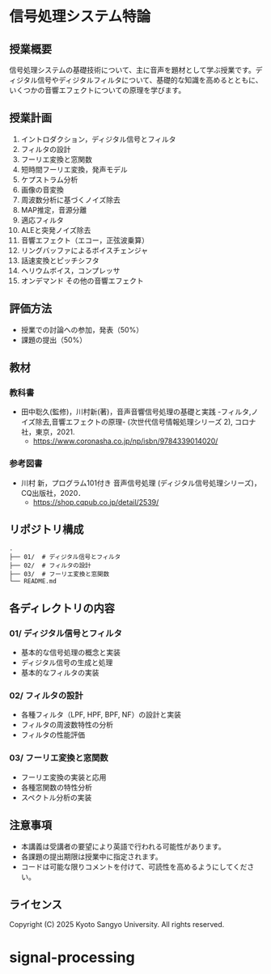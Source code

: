 # 信号処理システム特論

## 授業概要
信号処理システムの基礎技術について、主に音声を題材として学ぶ授業です。ディジタル信号やディジタルフィルタについて、基礎的な知識を高めるとともに、いくつかの音響エフェクトについての原理を学びます。

## 授業計画
1. イントロダクション，ディジタル信号とフィルタ
2. フィルタの設計
3. フーリエ変換と窓関数
4. 短時間フーリエ変換，発声モデル
5. ケプストラム分析
6. 画像の音変換
7. 周波数分析に基づくノイズ除去
8. MAP推定，音源分離
9. 適応フィルタ
10. ALEと突発ノイズ除去
11. 音響エフェクト（エコー，正弦波乗算）
12. リングバッファによるボイスチェンジャ
13. 話速変換とピッチシフタ
14. ヘリウムボイス，コンプレッサ
15. オンデマンド その他の音響エフェクト

## 評価方法
- 授業での討論への参加，発表（50%）
- 課題の提出（50%）

## 教材
### 教科書
- 田中聡久(監修)，川村新(著)，音声音響信号処理の基礎と実践 -フィルタ,ノイズ除去,音響エフェクトの原理- (次世代信号情報処理シリーズ 2), コロナ社，東京，2021.
  - https://www.coronasha.co.jp/np/isbn/9784339014020/

### 参考図書
- 川村 新，プログラム101付き 音声信号処理 (ディジタル信号処理シリーズ)，CQ出版社，2020．
  - https://shop.cqpub.co.jp/detail/2539/

## リポジトリ構成
```
.
├── 01/  # ディジタル信号とフィルタ
├── 02/  # フィルタの設計
├── 03/  # フーリエ変換と窓関数
└── README.md
```

## 各ディレクトリの内容
### 01/ ディジタル信号とフィルタ
- 基本的な信号処理の概念と実装
- ディジタル信号の生成と処理
- 基本的なフィルタの実装

### 02/ フィルタの設計
- 各種フィルタ（LPF, HPF, BPF, NF）の設計と実装
- フィルタの周波数特性の分析
- フィルタの性能評価

### 03/ フーリエ変換と窓関数
- フーリエ変換の実装と応用
- 各種窓関数の特性分析
- スペクトル分析の実装

## 注意事項
- 本講義は受講者の要望により英語で行われる可能性があります。
- 各課題の提出期限は授業中に指定されます。
- コードは可能な限りコメントを付けて、可読性を高めるようにしてください。

## ライセンス
Copyright (C) 2025 Kyoto Sangyo University. All rights reserved. 
# signal-processing
